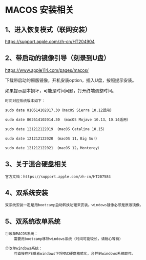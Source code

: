 # MACOS 安装相关
## 1、进入恢复模式（联网安装）
https://support.apple.com/zh-cn/HT204904
## 2、带启动的镜像引导（刻录到U盘）
https://www.apple114.com/pages/macos/

下载带启动的原版镜像，开机安装option，插入U盘，按照提示安装。

如果提示副本损坏，可能是时间问题，打开终端调整时间。

```
时间对应系统版本如下：

sudo date 010514102017.30（macOS Sierra 10.12适用）

sudo date 062614102014.30 （macOS Mojave 10.13、10.14适用）

sudo date 121212122019 （macOS Catalina 10.15）

sudo date 121212122020 （macOS 11，Big Sur）

sudo date 121212122021 （macOS 12，Monterey）

```


## 3、关于混合硬盘相关

	官方文档：https://support.apple.com/zh-cn/HT207584

## 4、双系统安装
	双系统安装一定是用bootcamp启动转换助理来安装，windows镜像必须是原版镜像。

## 5、双系统改单系统
	①改单MACOS系统：
		需要用bootcamp移除windows系统（时间可能较长，请耐心等待）

	②改单windows系统：
		可直接在PE或者windows下将MAC硬盘格式化，合并到windows系统即可。
	
